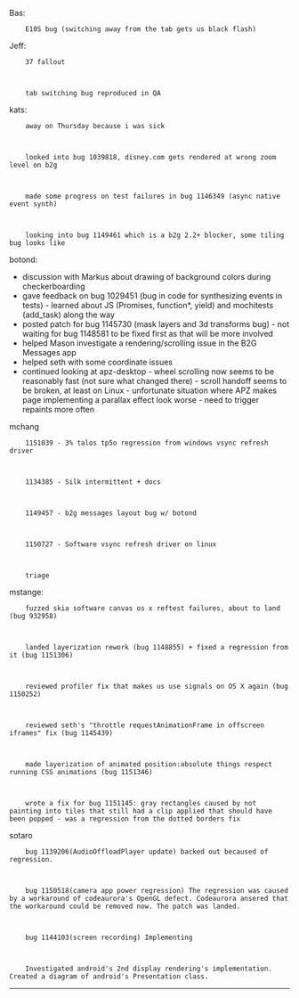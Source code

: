 Bas:


        E10S bug (switching away from the tab gets us black flash)





Jeff:


        37 fallout



        tab switching bug reproduced in QA





kats:


        away on Thursday because i was sick



        looked into bug 1039818, disney.com gets rendered at wrong zoom level on b2g



        made some progress on test failures in bug 1146349 (async native event synth)



        looking into bug 1149461 which is a b2g 2.2+ blocker, some tiling bug looks like





botond:
  - discussion with Markus about drawing of background colors during checkerboarding
  - gave feedback on bug 1029451 (bug in code for synthesizing events in tests)
         - learned about JS (Promises, function*, yield) and mochitests (add_task) along the way
  - posted patch for bug 1145730 (mask layers and 3d transforms bug)
         - not waiting for bug 1148581 to be fixed first as that will be more involved
  - helped Mason investigate a rendering/scrolling issue in the B2G Messages app
  - helped seth with some coordinate issues
  - continued looking at apz-desktop
         - wheel scrolling now seems to be reasonably fast (not sure what changed there)
         - scroll handoff seems to be broken, at least on Linux
         - unfortunate situation where APZ makes page implementing a parallax effect look worse
            - need to trigger repaints more often



mchang


        1151039 - 3% talos tp5o regression from windows vsync refresh driver



        1134385 - Silk intermittent + docs



        1149457 - b2g messages layout bug w/ botond



        1150727 - Software vsync refresh driver on linux



        triage





mstange:


        fuzzed skia software canvas os x reftest failures, about to land (bug 932958)



        landed layerization rework (bug 1148855) + fixed a regression from it (bug 1151306)



        reviewed profiler fix that makes us use signals on OS X again (bug 1150252)



        reviewed seth's "throttle requestAnimationFrame in offscreen iframes" fix (bug 1145439)



        made layerization of animated position:absolute things respect running CSS animations (bug 1151346)



        wrote a fix for bug 1151145: gray rectangles caused by not painting into tiles that still had a clip applied that should have been popped - was a regression from the dotted borders fix





sotaro


        bug 1139206(AudioOffloadPlayer update) backed out becaused of regression.



        bug 1150518(camera app power regression) The regression was caused by a workaround of codeaurora's OpenGL defect. Codeaurora ansered that the workaround could be removed now. The patch was landed.



        bug 1144103(screen recording) Implementing



        Investigated android's 2nd display rendering's implementation. Created a diagram of android's Presentation class.









________________


